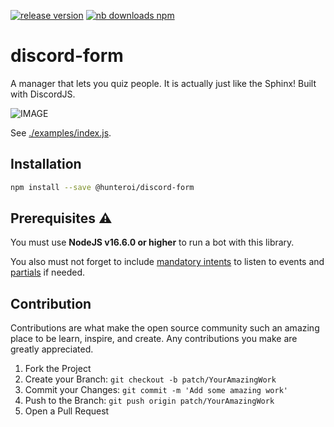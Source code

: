 <a href="https://www.npmjs.com/@hunteroi/discord-form"><img src="https://img.shields.io/github/v/release/hunteroi/discord-form?style=for-the-badge" alt="release version"/></a>
<a href="https://www.npmjs.com/@hunteroi/discord-form"><img src="https://img.shields.io/npm/dt/@hunteroi/discord-form?style=for-the-badge" alt="nb downloads npm"/></a>

# discord-form

A manager that lets you quiz people. It is actually just like the Sphinx! Built with DiscordJS.

![IMAGE](https://raw.githubusercontent.com/HunteRoi/discord-form/master/assets/example.gif)

See [./examples/index.js](https://github.com/hunteroi/discord-form/tree/master/examples/index.js).

## Installation

```sh
npm install --save @hunteroi/discord-form
```

## Prerequisites ⚠️

You must use **NodeJS v16.6.0 or higher** to run a bot with this library.

You also must not forget to include [mandatory intents](#mandatory-intents) to listen to events and [partials](#partials) if needed.

## Contribution

Contributions are what make the open source community such an amazing place to be learn, inspire, and create. Any contributions you make are greatly appreciated.

1. Fork the Project
2. Create your Branch: `git checkout -b patch/YourAmazingWork`
3. Commit your Changes: `git commit -m 'Add some amazing work'`
4. Push to the Branch: `git push origin patch/YourAmazingWork`
5. Open a Pull Request
